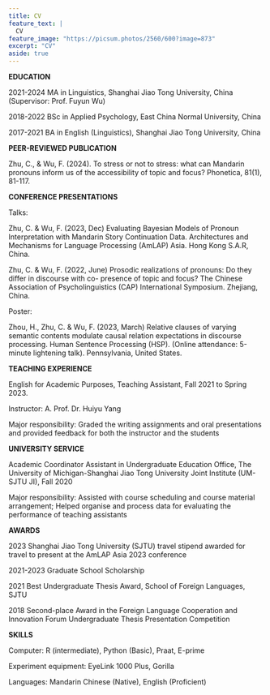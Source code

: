 ```yaml
---
title: CV
feature_text: |
  CV
feature_image: "https://picsum.photos/2560/600?image=873"
excerpt: "CV"
aside: true
---
```



**EDUCATION**

2021-2024 MA in Linguistics, Shanghai Jiao Tong University, China (Supervisor: Prof. Fuyun Wu)

2018-2022 BSc in Applied Psychology, East China Normal University, China

2017-2021 BA in English (Linguistics), Shanghai Jiao Tong University, China


**PEER-REVIEWED PUBLICATION**

Zhu, C., & Wu, F. (2024). To stress or not to stress: what can Mandarin pronouns inform us of the 
accessibility of topic and focus? Phonetica, 81(1), 81-117.

**CONFERENCE PRESENTATIONS**

Talks:

Zhu, C. & Wu, F. (2023, Dec) Evaluating Bayesian Models of Pronoun Interpretation with Mandarin 
Story Continuation Data. Architectures and Mechanisms for Language Processing (AmLAP) 
Asia. Hong Kong S.A.R, China.

Zhu, C. & Wu, F. (2022, June) Prosodic realizations of pronouns: Do they differ in discourse with co-
presence of topic and focus? The Chinese Association of Psycholinguistics (CAP) International Symposium. Zhejiang, China.

Poster:

Zhou, H., Zhu, C. & Wu, F. (2023, March) Relative clauses of varying semantic contents modulate 
causal relation expectations in discourse processing. Human Sentence Processing (HSP). (Online attendance: 5-minute lightening talk). Pennsylvania, United States.

**TEACHING EXPERIENCE**

English for Academic Purposes, Teaching Assistant, Fall 2021 to Spring 2023.

Instructor: A. Prof. Dr. Huiyu Yang

Major responsibility: Graded the writing assignments and oral presentations and provided feedback for both the instructor and the students

**UNIVERSITY SERVICE**

Academic Coordinator Assistant in Undergraduate Education Office, The University of Michigan-Shanghai Jiao Tong University Joint Institute (UM-SJTU JI), Fall 2020

Major responsibility: Assisted with course scheduling and course material arrangement; Helped organise and process data for evaluating the performance of teaching assistants

**AWARDS**

2023		Shanghai Jiao Tong University (SJTU) travel stipend awarded for travel to present at the AmLAP Asia 2023 conference

2021-2023	Graduate School Scholarship 

2021		Best Undergraduate Thesis Award, School of Foreign Languages, SJTU

2018		Second-place Award in the Foreign Language Cooperation and Innovation Forum Undergraduate Thesis Presentation Competition 

**SKILLS** 

Computer: R (intermediate), Python (Basic), Praat, E-prime

Experiment equipment: EyeLink 1000 Plus, Gorilla

Languages: Mandarin Chinese (Native), English (Proficient)
